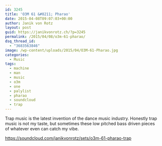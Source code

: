 ```yaml
---
id: 3245
title: 'O3M 61 &#8211; Pharao'
date: 2015-04-08T09:07:03+00:00
author: Janik von Rotz
layout: post
guid: https://janikvonrotz.ch/?p=3245
permalink: /2015/04/08/o3m-61-pharao/
dsq_thread_id:
  - "3683563846"
image: /wp-content/uploads/2015/04/O3M-61-Pharao.jpg
categories:
  - Music
tags:
  - machine
  - man
  - music
  - o3m
  - one
  - palylist
  - pharao
  - soundcloud
  - trap
---
```

Trap music is the latest invention of the dance music industry. Honestly trap music is not my taste, but sometimes these low pitched bass driven pieces of whatever even can catch my vibe.

https://soundcloud.com/janikvonrotz/sets/o3m-61-pharao-trap